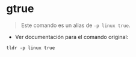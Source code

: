 # gtrue

> Este comando es un alias de `-p linux true`.

- Ver documentación para el comando original:

`tldr -p linux true`
